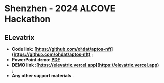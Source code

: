 # Shenzhen - 2024 ALCOVE Hackathon

## ELevatrix

- **Code link: [https://github.com/ohdat/aptos-nft](https://github.com/ohdat/aptos-nft)** ;
- **PowerPoint demo: [PDF](./Elevatrix_Pitch_Deck.pdf)**
- **DEMO link :[https://elevatrix.vercel.app](https://elevatrix.vercel.app)** ;
- **Any other support materials** .
